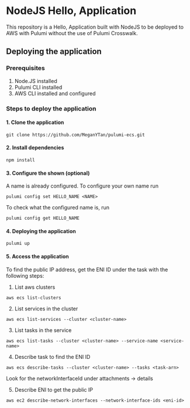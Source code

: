 # NodeJS Hello, <Name> Application

This repository is a Hello, <Name> Application built with NodeJS to be deployed to AWS with Pulumi without the use of Pulumi Crosswalk.

## Deploying the application

### Prerequisites
1. Node.JS installed
2. Pulumi CLI installed
3. AWS CLI installed and configured

### Steps to deploy the application
#### 1. Clone the application
```
git clone https://github.com/MeganYTan/pulumi-ecs.git
```

#### 2. Install dependencies
```
npm install
```

#### 3. Configure the <Name> shown (optional)
A name is already configured. To configure your own name run
```
pulumi config set HELLO_NAME <NAME>
```
To check what the configured name is, run
```
pulumi config get HELLO_NAME
```

#### 4. Deploying the application
```
pulumi up
```

#### 5. Access the application
To find the public IP address, get the ENI ID under the task with the following steps:
1. List aws clusters
```
aws ecs list-clusters
```
2. List services in the cluster
```
aws ecs list-services --cluster <cluster-name>
```
3. List tasks in the service
```
aws ecs list-tasks --cluster <cluster-name> --service-name <service-name>
```
4. Describe task to find the ENI ID
```
aws ecs describe-tasks --cluster <cluster-name> --tasks <task-arn>
```
Look for the networkInterfaceId under attachments -> details

5. Describe ENI to get the public IP
```
aws ec2 describe-network-interfaces --network-interface-ids <eni-id>
```
